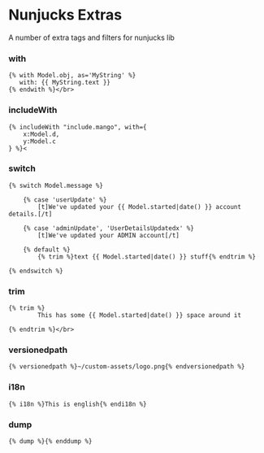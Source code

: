 # Nunjucks Extras

A number of extra tags and filters for nunjucks lib


### with
```
{% with Model.obj, as='MyString' %}
   with: {{ MyString.text }}
{% endwith %}</br>

```

### includeWith
```
{% includeWith "include.mango", with={
    x:Model.d,
    y:Model.c
} %}<
```

### switch
```
{% switch Model.message %}

    {% case 'userUpdate' %}
        [t]We've updated your {{ Model.started|date() }} account details.[/t]

    {% case 'adminUpdate', 'UserDetailsUpdatedx' %}
        [t]We've updated your ADMIN account[/t]

    {% default %}
        {% trim %}text {{ Model.started|date() }} stuff{% endtrim %}

{% endswitch %}
```

### trim
```
{% trim %}
        This has some {{ Model.started|date() }} space around it

{% endtrim %}</br>
```

### versionedpath
```
{% versionedpath %}~/custom-assets/logo.png{% endversionedpath %}
```

### i18n
```
{% i18n %}This is english{% endi18n %}
```


### dump
```
{% dump %}{% enddump %}
```